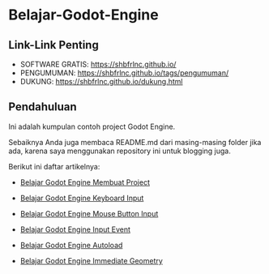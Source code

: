 # Belajar-Godot-Engine

## Link-Link Penting

- SOFTWARE GRATIS: https://shbfrlnc.github.io/
- PENGUMUMAN: https://shbfrlnc.github.io/tags/pengumuman/
- DUKUNG: https://shbfrlnc.github.io/dukung.html

## Pendahuluan

Ini adalah kumpulan contoh project Godot Engine. 

Sebaiknya Anda juga membaca README.md dari masing-masing folder jika ada, karena saya menggunakan repository ini untuk blogging juga.

Berikut ini daftar artikelnya: 

- [Belajar Godot Engine Membuat Project](https://github.com/shbfrlnc/Belajar-Godot-Engine/tree/main/belajar-godot-engine-membuat-project)

- [Belajar Godot Engine Keyboard Input](https://github.com/shbfrlnc/Belajar-Godot-Engine/tree/main/belajar-godot-engine-keyboard-input)

- [Belajar Godot Engine Mouse Button Input](https://github.com/shbfrlnc/Belajar-Godot-Engine/tree/main/belajar-godot-engine-mouse-button-input)

- [Belajar Godot Engine Input Event](https://github.com/shbfrlnc/Belajar-Godot-Engine/tree/main/belajar-godot-engine-input-event)

- [Belajar Godot Engine Autoload](https://github.com/shbfrlnc/Belajar-Godot-Engine/tree/main/belajar-godot-engine-autoload)

- [Belajar Godot Engine Immediate Geometry](https://github.com/shbfrlnc/Belajar-Godot-Engine/tree/main/belajar-godot-engine-immediate-geometry)
